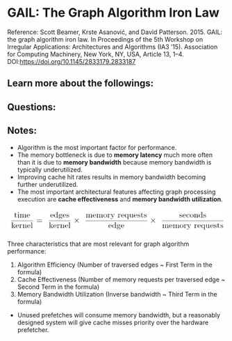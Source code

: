 # GAIL: The Graph Algorithm Iron Law
Reference: Scott Beamer, Krste Asanović, and David Patterson. 2015. GAIL: the graph algorithm iron law. In Proceedings of the 5th Workshop on Irregular Applications: Architectures and Algorithms (IA3 ’15). Association for Computing Machinery, New York, NY, USA, Article 13, 1–4. DOI:https://doi.org/10.1145/2833179.2833187

## Learn more about the followings:


## Questions:

## Notes:

* Algorithm is the most important factor for performance.
* The memory bottleneck is due to **memory latency** much more often than it is due to **memory bandwidth** because memory bandwidth is typically underutilized.
* Improving cache hit rates results in memory bandwidth becoming further underutilized.
* The most important architectural features affecting graph processing execution are **cache effectiveness** and **memory bandwidth utilization**.

![Iron Law](figures/iron_law.png)

Three characteristics that are most relevant for graph algorithm performance:
1. Algorithm Efficiency (Number of traversed edges ~ First Term in the formula)
2. Cache Effectiveness (Number of memory requests per traversed edge ~ Second Term in the formula)
3. Memory Bandwidth Utilization (Inverse bandwidth ~ Third Term in the formula)

* Unused prefetches will consume memory bandwidth, but a reasonably designed system will give cache misses priority over the hardware prefetcher.
